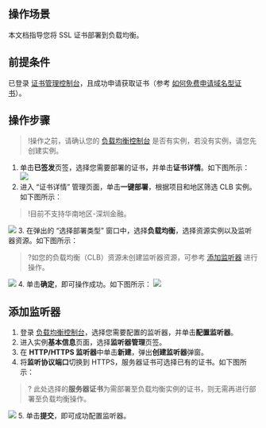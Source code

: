 ## 操作场景
本文档指导您将 SSL 证书部署到负载均衡。

## 前提条件
已登录 [证书管理控制台](https://console.cloud.tencent.com/certoverview)，且成功申请获取证书（参考 [如何免费申请域名型证书](https://cloud.tencent.com/document/product/400/6814)）。

## 操作步骤
>!操作之前，请确认您的 [负载均衡控制台](https://console.cloud.tencent.com/clb/index?rid=1&type=2%2C3) 是否有实例，若没有实例，请您先创建实例。
>
1. 单击**已签发**页签，选择您需要部署的证书，并单击**证书详情**。如下图所示：
![](https://main.qcloudimg.com/raw/2dce1ac04efd170c9b7f2b55b6a07ffd.png)
2. 进入 “证书详情” 管理页面，单击**一键部署**，根据项目和地区筛选 CLB 实例。如下图所示：
>!目前不支持华南地区-深圳金融。
>
![](https://main.qcloudimg.com/raw/9032f32c9b014ed7ec3c39e693d8e7f4.png)
3. 在弹出的 “选择部署类型” 窗口中，选择**负载均衡**，选择资源实例以及监听器资源。如下图所示：
>?如您的负载均衡（CLB）资源未创建监听器资源，可参考 [添加监听器](#add) 进行操作。
>
![](https://main.qcloudimg.com/raw/3f0213b7d3036d15f73bb17fe2b5bc76.png)
4. 单击**确定**，即可操作成功。如下图所示：
![](https://main.qcloudimg.com/raw/bd60fa42c113da309e99545d060939d7.png)

## 添加监听器[](id:add)
1. 登录 [负载均衡控制台](https://console.cloud.tencent.com/clb/index?rid=1&type=2%2C3)，选择您需要配置的监听器，并单击**配置监听器**。
2. 进入实例**基本信息**页面，选择**监听器管理**页签。
3. 在 **HTTP/HTTPS 监听器**中单击**新建**，弹出**创建监听器**弹窗。
4. 将**监听协议端口**切换到 HTTPS，服务器证书可选择已有的证书。如下图所示：
>? 此处选择的**服务器证书**为需部署至负载均衡实例的证书，则无需再进行部署至负载均衡操作。
>
![](https://main.qcloudimg.com/raw/6beb94b001fb5ead265e4fff72b6674f.png)
5. 单击**提交**，即可成功配置监听器。

